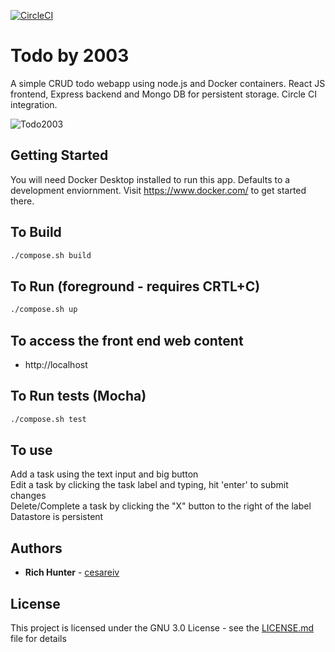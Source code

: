 [![CircleCI](https://circleci.com/gh/cesareiv/todo/tree/master.svg?style=svg)](https://circleci.com/gh/cesareiv/todo/tree/master)

# Todo by 2003
A simple CRUD todo webapp using node.js and Docker containers. React JS frontend, Express backend and Mongo DB for persistent storage. Circle CI integration.

![Todo2003](https://www.dropbox.com/s/6icp1g8qc9k62p8/todo2013.gif)

## Getting Started
You will need Docker Desktop installed to run this app. Defaults to a development enviornment. Visit https://www.docker.com/ to get started there.

## To Build
```bash
./compose.sh build
```

## To Run (foreground - requires CRTL+C)
```bash
./compose.sh up
```

## To access the front end web content
* http://localhost

## To Run tests (Mocha)
```bash
./compose.sh test
```

## To use
Add a task using the text input and big button
<br>Edit a task by clicking the task label and typing, hit 'enter' to submit changes
<br>Delete/Complete a task by clicking the "X" button to the right of the label
<br>Datastore is persistent

## Authors

* **Rich Hunter** - [cesareiv](https://github.com/cesareiv)

## License

This project is licensed under the GNU 3.0 License - see the [LICENSE.md](LICENSE.md) file for details

